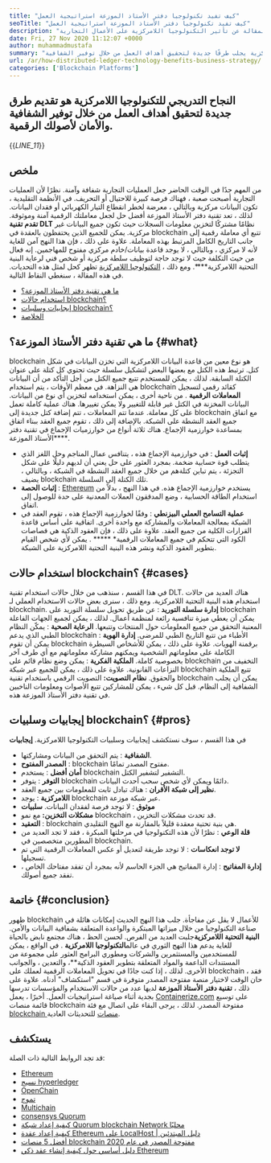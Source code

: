 ```yaml
---
title: "كيف تفيد تكنولوجيا دفتر الأستاذ الموزعة استراتيجية العمل" 
seoTitle: "كيف تفيد تكنولوجيا دفتر الأستاذ الموزعة استراتيجية العمل" 
description: "تقنية دفتر الأستاذ الموزعة تسجل المعاملات بطريقة يمكن تتبعها. تتحدث هذه المقالة عن تأثير التكنولوجيا اللامركزية على الأعمال التجارية." 
date: Fri, 27 Nov 2020 11:12:07 +0000
author: muhammadmustafa
summary: "إن النجاح التدريجي للتكنولوجيا اللامركزية يجلب طرقًا جديدة لتحقيق أهداف العمل من خلال توفير الشفافية & amp ؛ الأمن لأصولك الرقمية." 
url: /ar/how-distributed-ledger-technology-benefits-business-strategy/
categories: ['Blockchain Platforms']
---
```


## النجاح التدريجي للتكنولوجيا اللامركزية هو تقديم طرق جديدة لتحقيق أهداف العمل من خلال توفير الشفافية والأمان لأصولك الرقمية.
{{_LINE_11_}}

## ملخص
من المهم جدًا في الوقت الحاضر جعل العمليات التجارية شفافة وآمنة. نظرًا لأن العمليات التجارية أصبحت صعبة ، فهناك فرصة كبيرة للاحتيال أو التحريف. في الأنظمة التقليدية ، تكون البيانات مركزية وبالتالي ، معرضة لخطر انقطاع التيار الكهربائي أو فقدان البيانات. لذلك ، تعد تقنية دفتر الأستاذ الموزعة أفضل حل لجعل معاملتك الرقمية آمنة وموثوقة. **تقدم تقنية DLT** نظامًا مشتركًا لتخزين معلومات السجلات حيث تكون جميع البيانات غير مركزية. يمكن للجميع الذين يحتفظون بالعقدة في blockchain تتبع أي معاملة رقمية إلى جانب التاريخ الكامل المرتبط بهذه المعاملة. علاوة على ذلك ، فإن هذا النهج آمن للغاية لأنه لا مركزي ، وبالتالي ، لا يوجد قاعدة بيانات/خادم مركزي مفتوح للمهاجمين. إنه فعال من حيث التكلفة حيث لا توجد حاجة لتوظيف سلطة مركزية أو شخص فني لرعاية البنية التحتية اللامركزية****. ومع ذلك ، [التكنولوجيا اللامركزية][1] تظهر كحل لمثل هذه التحديات.
في هذه المقالة ، سنغطي النقاط التالية.
  * [ما هي تقنية دفتر الأستاذ الموزعة؟][2]
  * [استخدام حالات blockchain؟][3]
  * [إيجابيات وسلبيات blockchain؟][4]
  * [الخلاصة][5]

## ما هي تقنية دفتر الأستاذ الموزعة؟ {#what}

blockchain هو نوع معين من قاعدة البيانات اللامركزية التي تخزن البيانات في شكل كتل. ترتبط هذه الكتل مع بعضها البعض لتشكيل سلسلة حيث تحتوي كل كتلة على عنوان الكتلة السابقة. لذلك ، يمكن للمستخدم تتبع جميع الكتل من أجل التأكد من أن البيانات هي النزاهة. في معظم الأوقات ، يتم استخدام blockchain كقائد رقمي لتسجيل **المعاملات الرقمية** . من ناحية أخرى ، يمكن استخدامه لتخزين أي نوع من البيانات. البيانات المخزنة في الكتل غير قابلة للتغيير ولا يمكن تغييرها.
هناك عملية كاملة تعمل على كل معاملة. عندما تتم المعاملات ، تتم إضافة كتل جديدة إلى blockchain مع اتفاق جميع العقد النشطة على الشبكة. بالإضافة إلى ذلك ، تقوم جميع العقد ببناء اتفاق بمساعدة خوارزمية الإجماع. هناك ثلاثة أنواع من خوارزميات الإجماع في تقنية دفتر الأستاذ الموزعة****.
* **إثبات العمل** : في خوارزمية الإجماع هذه ، يتنافس عمال المناجم وحل اللغز الذي يتطلب قوة حسابية ضخمة. بمجرد العثور على حل يعني أن لديهم دليلًا على شكل التجزئة ، يتم تباين كتلةهم من خلال جميع العقد النشطة في الشبكة ، وبالتالي ، يضيف blockchain تلك الكتلة إلى السلسلة.
* **إثبات الحصة** : [Ethereum][6] يستخدم خوارزمية الإجماع هذه. في هذا النهج ، بدلاً من استخدام الطاقة الحسابية ، وضع المدققون العملات المعدنية على حدة للوصول إلى اتفاق.
* **عملية التسامح العملي البيزنطي** : وفقًا لخوارزمية الإجماع هذه ، تقوم العقد في الشبكة بمعالجة المعاملات والمشاركة مع واحدة أخرى. اتفاقية على أساس قاعدة القرارات الكلية من جميع العقد.
علاوة على ذلك ، فإن العقود الذكية هي قصاصات الكود التي تتحكم في جميع المعاملات الرقمية* ***** . يمكن لأي شخص القيام بتطوير العقود الذكية ونشر هذه البنية التحتية اللامركزية على الشبكة.

## استخدام حالات blockchain؟ {#cases}

في هذا القسم ، سنذهب من خلال حالات استخدام تقنية DLT. هناك العديد من حالات استخدام هذه البنية التحتية اللامركزية. ومع ذلك ، سنرى بعض حالات الاستخدام العملي لـ blockchain.
**إدارة سلسلة التوريد** : عن طريق تحويل سلسلة التوريد على blockchain يمكن أن يعطي ميزة تنافسية رائعة لمنظمة أعمال. لذلك ، يمكن لجميع الجهات الفاعلة المعنية التحقق من جميع المعلومات حول المنتجات وتتبعها.
**الرعاية الصحية** : يمكّن النظام الطبي الذي يدعم blockchain الأطباء من تتبع التاريخ الطبي للمرضى.
**إدارة الهوية** : يمكن أن تقوم blockchain برقمنة الهويات. علاوة على ذلك ، يمكن للأشخاص السيطرة الكاملة على معلوماتهم الشخصية ويمكنهم مشاركة معلوماتهم مع أي طرف آخر بخصوصية كاملة.
**الملكية الفكرية** : يمكن وضع نظام قائم على blockchain التخفيف من النزاعات القانونية. علاوة على ذلك ، يمكن للجميع عبر شبكة blockchain تتبع الملكية والحقوق.
**نظام التصويت:**  التصويت الرقمي باستخدام تقنية blockchain يمكن أن يجلب الشفافية إلى النظام. قبل كل شيء ، يمكن للمشاركين تتبع الأصوات ومعلومات الناخبين في تقنية دفتر الأستاذ الموزعة هذه.

## إيجابيات وسلبيات blockchain؟ {#pros}

في هذا القسم ، سوف نستكشف إيجابيات وسلبيات التكنولوجيا اللامركزية.
**إيجابيات** 
* **الشفافية** : يتم التحقق من البيانات ومشاركتها.
* **المصدر المفتوح** : blockchain مفتوح المصدر تمامًا.
* **أمان أفضل** : يستخدم blockchain التشفير لتشفير الكتل.
* **التوفر** : يتوفر blockchain دائمًا ويمكن لأي شخص سحب أحدث البيانات.
* **نظير إلى شبكة الأقران** : هناك تبادل ثابت للمعلومات بين جميع العقد.
* **اللامركزية** : يوجد blockchain عبر شبكة موزعة.
* **موثوق** : لا توجد فرصة لفقدان البيانات.
**سلبيات**
* **مشكلات التخزين:**  مع نمو blockchain ، قد تحدث مشكلات التخزين.
* **التعقيد** : blockchain هي بنية تحتية معقدة قليلاً بالمقارنة مع النهج التقليدي.
* **قلة الوعي** : نظرًا لأن هذه التكنولوجيا في مرحلتها المبكرة ، فقد لا تجد العديد من المطورين متخصصين في blockchain.
* **لا توجد انعكاسات** : لا توجد طريقة لتعديل أو عكس المعاملات الرقمية التي تم تسجيلها.
* **إدارة المفاتيح** : إدارة المفاتيح هي الجزء الحاسم لأنه بمجرد أن تفقد مفتاحك الخاص ، تفقد جميع أصولك.

## خاتمة {#conclusion}

ظهور blockchain للأعمال لا يقل عن مفاجأة. جلب هذا النهج الحديث إمكانات هائلة في صناعة التكنولوجيا من خلال ميزاتها المبتكرة والواعدة المتعلقة بشفافية البيانات والأمن. **البنية التحتية اللامركزية**جلبت العديد من الفرص. لحسن الحظ ، هناك مجتمع نابض بالحياة للغاية يدعم هذا النهج الثوري في عالم**التكنولوجيا اللامركزية** . في الواقع ، يمكن للمستخدمين والمستثمرين والشركات ومطوري البرامج العثور على مجموعة من المستندات الداعمة والمواد المتعلقة بتطوير العقود الذكية**، والتعدين ، والجوانب الأخرى. لذلك ، إذا كنت جادًا في تحويل المعاملات الرقمية لعملك على blockchain ، فقد حان الوقت لاختيار منصة مفتوحة المصدر متوفرة في قسم "استكشاف" أدناه.
علاوة على ذلك ، **تقنية دفتر الأستاذ الموزعة** لديها عدد من حالات الاستخدام والمؤسسات تدرسها بجدية أثناء صياغة استراتيجيات العمل. أخيرًا ، يعمل [Containerize.com][7] على توسيع قائمة منصات blockchain مفتوحة المصدر. لذلك ، يرجى البقاء على اتصال مع فئة [blockchain منصات][1] للتحديثات العادية.

## يستكشف
قد تجد الروابط التالية ذات الصلة:
  * [Ethereum][6]
  * [نسيج hyperledger][8]
  * [OpenChain][9]
  * [تموج][10]
  * [Multichain][11]
  * [consensys Quorum][12]
  * [كيفية إعداد شبكة Quorum blockchain Network محليًا][13]
  * [كيفية إعداد عقدة Ethereum على LocalHost | دليل المبتدئين][14]
  * [أفضل 5 منصات blockchain مفتوحة المصدر في عام 2020][15]
  * [دليل أساسي حول كيفية إنشاء عقد ذكي Ethereum][16]



[1]: https://products.containerize.com/blockchain-platforms/
[2]: #what
[3]: #cases
[4]: #pros
[5]: #conclusion
[6]: https://products.containerize.com/blockchain-platforms/ethereum
[7]: https://www.containerize.com/
[8]: https://products.containerize.com/blockchain-platforms/hyperledger-fabric
[9]: https://products.containerize.com/blockchain-platforms/openchain
[10]: https://products.containerize.com/blockchain-platforms/ripple
[11]: https://products.containerize.com/blockchain-platforms/multichain
[12]: https://products.containerize.com/blockchain-platforms/consensys-quorum
[13]: https://blog.containerize.com/blockchain-platforms/how-to-setup-consensys-quorum-blockchain-network-locally/
[14]: https://blog.containerize.com/blockchain-platforms/what-is-testnet-how-to-deploy-it-ethereum-testnet/
[15]: https://blog.containerize.com/blockchain-platforms/top-5-open-source-blockchain-platforms-in-2020/
[16]: https://blog.containerize.com/
